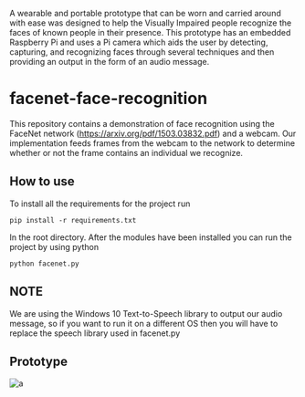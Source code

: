 A wearable and portable prototype that can be worn and carried around with ease was designed to help the Visually Impaired people recognize the faces of known people in their presence. This prototype has an embedded Raspberry Pi and uses a Pi camera which aids the user by detecting, capturing, and recognizing faces through several techniques and then providing an output in the form of an audio message.

# facenet-face-recognition

This repository contains a demonstration of face recognition using the FaceNet network (https://arxiv.org/pdf/1503.03832.pdf) and a webcam. Our implementation feeds frames from the webcam to the network to determine whether or not the frame contains an individual we recognize.

## How to use

To install all the requirements for the project run

	pip install -r requirements.txt

In the root directory. After the modules have been installed you can run the project by using python

	python facenet.py

## NOTE

We are using the Windows 10 Text-to-Speech library to output our audio message, so if you want to run it on a different OS then you will have to replace the speech library used in facenet.py


## Prototype
![a](https://user-images.githubusercontent.com/22254732/119573290-a745e400-bd79-11eb-96ad-503169ba5530.png)
